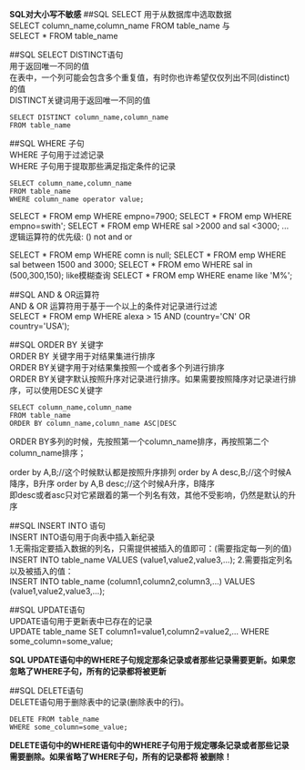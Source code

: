 

__SQL对大小写不敏感__
##SQL SELECT
用于从数据库中选取数据  
	SELECT column_name,column_name
	FROM table_name
	与  
	SELECT * FROM table_name  
	

##SQL SELECT DISTINCT语句  
用于返回唯一不同的值  
在表中，一个列可能会包含多个重复值，有时你也许希望仅仅列出不同(distinct)的值  
DISTINCT关键词用于返回唯一不同的值  

	SELECT DISTINCT column_name,column_name
	FROM table_name  


##SQL WHERE 子句  
WHERE 子句用于过滤记录  
WHERE  子句用于提取那些满足指定条件的记录  

	SELECT column_name,column_name
	FROM table_name
	WHERE column_name operator value;
	
SELECT * FROM emp WHERE empno=7900;
SELECT * FROM emp WHERE empno=swith';
SELECT * FROM emp WHERE sal >2000 and sal <3000;
...
逻辑运算符的优先级: () not  and  or    

SELECT * FROM emp WHERE comn is null;
SELECT * FROM emp WHERE sal between 1500 and 3000;
SELECT * FROM emo WHERE sal in (500,300,150);
like模糊查询
SELECT * FROM emp WHERE ename like 'M%';




##SQL AND & OR运算符  
AND & OR 运算符用于基于一个以上的条件对记录进行过滤  
	SELECT * FROM emp WHERE alexa > 15 AND (country='CN' OR country='USA');


##SQL ORDER BY 关键字  
ORDER BY 关键字用于对结果集进行排序  
ORDER BY关键字用于对结果集按照一个或者多个列进行排序  
ORDER BY关键字默认按照升序对记录进行排序。如果需要按照降序对记录进行排序，可以使用DESC关键字  

	SELECT column_name,column_name
	FROM table_name
	ORDER BY column_name,column_name ASC|DESC

ORDER BY多列的时候，先按照第一个column_name排序，再按照第二个column_name排序；
  
order by A,B;//这个时候默认都是按照升序排列
order by A desc,B;//这个时候A降序，B升序
order by A,B desc;//这个时候A升序，B降序  
即desc或者asc只对它紧跟着的第一个列名有效，其他不受影响，仍然是默认的升序  



##SQL INSERT INTO 语句  
INSERT INTO语句用于向表中插入新纪录  
1.无需指定要插入数据的列名，只需提供被插入的值即可：(需要指定每一列的值)    
	INSERT INTO table_name
	VALUES (value1,value2,value3,...);
2.需要指定列名以及被插入的值：  
	INSERT INTO table_name (column1,column2,column3,...)
	VALUES (value1,value2,value3,...);



##SQL UPDATE语句  
UPDATE语句用于更新表中已存在的记录  
	UPDATE table_name
	SET column1=value1,column2=value2,... 
	WHERE some_column=some_value;  

__SQL UPDATE语句中的WHERE子句规定那条记录或者那些记录需要更新。如果您忽略了WHERE子句，所有的记录都将被更新__  



##SQL DELETE语句  
DELETE语句用于删除表中的记录(删除表中的行)。  

	DELETE FROM table_name
	WHERE some_column=some_value;  

__DELETE语句中的WHERE语句中的WHERE子句用于规定哪条记录或者那些记录需要删除。如果省略了WHERE子句，所有的记录都将
被删除！__  





























